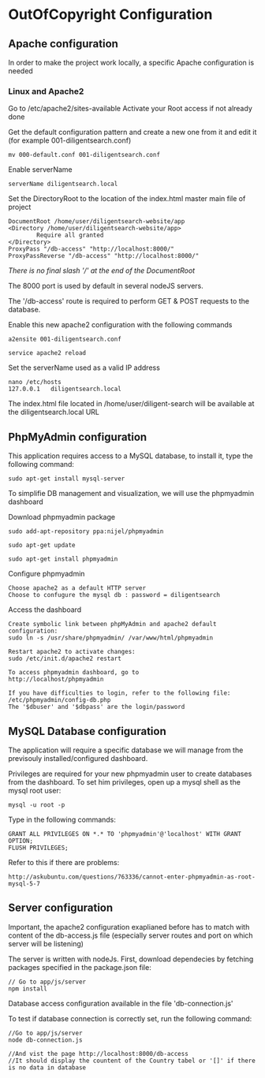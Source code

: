 OutOfCopyright Configuration
==========


## Apache configuration

In order to make the project work locally, a specific Apache configuration is needed

### Linux and Apache2

Go to /etc/apache2/sites-available
Activate your Root access if not already done



Get the default configuration pattern and create a new one from it and edit it (for example 001-diligentsearch.conf)

	mv 000-default.conf 001-diligentsearch.conf

Enable serverName 
	
	serverName diligentsearch.local

Set the DirectoryRoot to the location of the index.html master main file of project
	
	DocumentRoot /home/user/diligentsearch-website/app
	<Directory /home/user/diligentsearch-website/app>
	        Require all granted
	</Directory>
	ProxyPass "/db-access" "http://localhost:8000/"
	ProxyPassReverse "/db-access" "http://localhost:8000/"

*There is no final slash '/' at the end of the DocumentRoot*

The 8000 port is used by default in several nodeJS servers.

The '/db-access' route is required to perform GET & POST requests to the database.

Enable this new apache2 configuration with the following commands

	a2ensite 001-diligentsearch.conf

	service apache2 reload


Set the serverName used as a valid IP address

	nano /etc/hosts
	127.0.0.1	diligentsearch.local

The index.html file located in /home/user/diligent-search will be available at the diligentsearch.local URL



## PhpMyAdmin configuration

This application requires access to a MySQL database, to install it, type the following command:

	sudo apt-get install mysql-server


To simplifie DB management and visualization, we will use the phpmyadmin dashboard

Download phpmyadmin package

	sudo add-apt-repository ppa:nijel/phpmyadmin

	sudo apt-get update

	sudo apt-get install phpmyadmin

Configure phpmyadmin

	Choose apache2 as a default HTTP server
	Choose to confugure the mysql db : password = diligentsearch


Access the dashboard

	Create symbolic link between phpMyAdmin and apache2 default configuration:
	sudo ln -s /usr/share/phpmyadmin/ /var/www/html/phpmyadmin

	Restart apache2 to activate changes:
	sudo /etc/init.d/apache2 restart

	To access phpmyadmin dashboard, go to 
	http://localhost/phpmyadmin

	If you have difficulties to login, refer to the following file:
	/etc/phpmyadmin/config-db.php
	The '$dbuser' and '$dbpass' are the login/password



## MySQL Database configuration

The application will require a specific database we will manage from the previsouly installed/configured dashboard.

Privileges are required for your new phpmyadmin user to create databases from the dashboard. To set him privileges, open up a mysql shell as the mysql root user: 

	mysql -u root -p

Type in the following commands:

	GRANT ALL PRIVILEGES ON *.* TO 'phpmyadmin'@'localhost' WITH GRANT OPTION;
	FLUSH PRIVILEGES;
	
Refer to this if there are problems:

	http://askubuntu.com/questions/763336/cannot-enter-phpmyadmin-as-root-mysql-5-7




## Server configuration

Important, the apache2 configuration exaplianed before has to match with content of the db-access.js file (especially server routes and port on which server will be listening)

The server is written with nodeJs. First, download dependecies by fetching packages specified in the package.json file:

	// Go to app/js/server
	npm install

Database access configuration available in the file 'db-connection.js'

To test if database connection is correctly set, run the following command:

	//Go to app/js/server
	node db-connection.js

	//And vist the page http://localhost:8000/db-access
	//It should display the countent of the Country tabel or '[]' if there is no data in database
